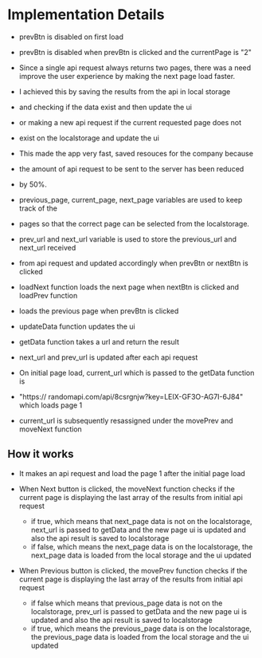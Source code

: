 # Implementation Details

- prevBtn is disabled on first load
- prevBtn is disabled when prevBtn is clicked and the currentPage is "2"
- Since a single api request always returns two pages, there was a need improve the user experience by making the next page load faster.
- I achieved this by saving the results from the api in local storage
- and checking if the data exist and then update the ui
- or making a new api request if the current requested page does not
- exist on the localstorage and update the ui
- This made the app very fast, saved resouces for the company because
- the amount of api request to be sent to the server has been reduced
- by 50%.
- previous_page, current_page, next_page variables are used to keep track of the
- pages so that the correct page can be selected from the localstorage.
- prev_url and next_url variable is used to store the previous_url and next_url received
- from api request and updated accordingly when prevBtn or nextBtn is clicked
- loadNext function loads the next page when nextBtn is clicked and loadPrev function
- loads the previous page when prevBtn is clicked
- updateData function updates the ui
- getData function takes a url and return the result
- next_url and prev_url is updated after each api request
- On initial page load, current_url which is passed to the getData function is
- "https:// randomapi.com/api/8csrgnjw?key=LEIX-GF3O-AG7I-6J84" which loads page 1

- current_url is subsequently resassigned under the movePrev and moveNext function

## How it works

- It makes an api request and load the page 1 after the initial page load
- When Next button is clicked, the moveNext function checks if the current page is displaying the last array of the results from initial api request

  - if true, which means that next_page data is not on the localstorage, next_url is passed to getData and the new page ui is updated and also the api result is saved to localstorage
  - if false, which means the next_page data is on the localstorage, the next_page data is loaded from the local storage and the ui updated

- When Previous button is clicked, the movePrev function checks if the current page is displaying the last array of the results from initial api request
  - if false which means that previous_page data is not on the localstorage, prev_url is passed to getData and the new page ui is updated and also the api result is saved to localstorage
  - if true, which means the previous_page data is on the localstorage, the previous_page data is loaded from the local storage and the ui updated
